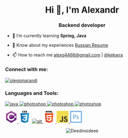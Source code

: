 <h1 align="center">Hi 👋, I'm Alexandr</h1>
<h3 align="center">Backend developer</h3>


- 🌱 I’m currently learning **Spring, Java**

- 📄 Know about my experiences [Russian Resume](https://drive.google.com/file/d/1YBuXUaezW-98u3ebejU4IWJ_ZAz66G4m/view?usp=sharing)

- 📫 How to reach me alexg4466@gmail.com | [@kekwra](https://t.me/kekwra)

<h3 align="left">Connect with me:</h3>
<p align="left">
<a href="https://www.leetcode.com/Deedinsideee" target="blank"><img align="center" src="https://raw.githubusercontent.com/rahuldkjain/github-profile-readme-generator/master/src/images/icons/Social/leet-code.svg" alt="olegsmarandi" height="30" width="40" /></a>
</p>

<h3 align="left">Languages and Tools:</h3>

<a href="https://www.java.com/ru/" target="_blank" rel="noreferrer"> 
<img src="https://cdn.jsdelivr.net/gh/devicons/devicon/icons/java/java-original.svg" alt="java" width="40" height="40"/> </a>

<a href="https://spring.io/" target="_blank" rel="noreferrer"> 
<img src="https://cdn.jsdelivr.net/gh/devicons/devicon/icons/spring/spring-original.svg" alt="photoshop" width="40" height="40"/> </a> 


<a href="https://www.postgresql.org" target="_blank" rel="noreferrer"> 
<img src="https://cdn.jsdelivr.net/gh/devicons/devicon/icons/postgresql/postgresql-original.svg" alt="photoshop" width="40" height="40"/> </a> 

<a href="https://www.docker.com" target="_blank" rel="noreferrer"> 
<img src="https://cdn.jsdelivr.net/gh/devicons/devicon/icons/docker/docker-original-wordmark.svg" alt="photoshop" width="40" height="40"/> </a> 

<a href="https://www.w3schools.com/cs/" target="_blank" rel="noreferrer"> <img src="https://raw.githubusercontent.com/devicons/devicon/master/icons/csharp/csharp-original.svg" alt="csharp" width="40" height="40"/> 
</a> <a href="https://www.w3schools.com/css/" target="_blank" rel="noreferrer"> <img src="https://raw.githubusercontent.com/devicons/devicon/master/icons/css3/css3-original-wordmark.svg" alt="css3" width="40" height="40"/></a> 
<a href="https://git-scm.com/" target="_blank" rel="noreferrer"> <img src="https://www.vectorlogo.zone/logos/git-scm/git-scm-icon.svg" alt="git" width="40" height="40"/> </a> 
<a href="https://www.w3.org/html/" target="_blank" rel="noreferrer"> <img src="https://raw.githubusercontent.com/devicons/devicon/master/icons/html5/html5-original-wordmark.svg" alt="html5" width="40" height="40"/> 
<a href="https://developer.mozilla.org/en-US/docs/Web/JavaScript" target="_blank" rel="noreferrer"> <img src="https://raw.githubusercontent.com/devicons/devicon/master/icons/javascript/javascript-original.svg" alt="javascript" width="40" height="40"/> </a>
 </a> <a href="https://www.photoshop.com/en" target="_blank" rel="noreferrer"> 
<img src="https://raw.githubusercontent.com/devicons/devicon/master/icons/photoshop/photoshop-line.svg" alt="photoshop" width="40" height="40"/> </a> 



<div align="center"><img src="https://github-readme-stats.vercel.app/api?username=deedinsideee&show_icons=true&locale=en" alt="Deedinsideee" /></div>
